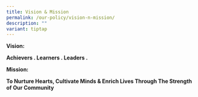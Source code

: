 ```yaml
---
title: Vision & Mission
permalink: /our-policy/vision-n-mission/
description: ""
variant: tiptap
---
```

<p><strong>Vision:</strong>
</p>
<p><strong>Achievers . Learners . Leaders .</strong>
</p>
<p></p>
<p><strong>Mission:</strong>
</p>
<p><strong>To Nurture Hearts, Cultivate Minds &amp; Enrich Lives Through The Strength of Our Community</strong>
</p>
<p></p>
<p></p>
<p></p>